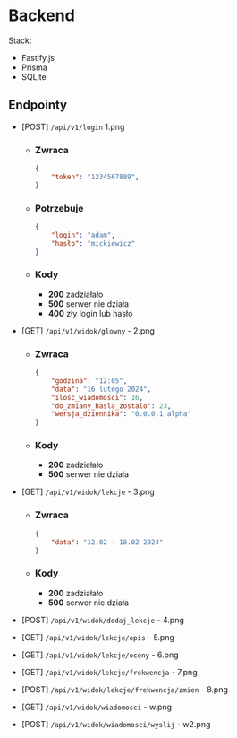 # Backend

Stack:
- Fastify.js
- Prisma
- SQLite

## Endpointy

- [POST] `/api/v1/login` 1.png
    - ### Zwraca
        ```json 
        {
            "token": "1234567889",
        }
        ```
    - ### Potrzebuje
        ```json
        {
            "login": "adam",
            "hasło": "mickiewicz"
        }
        ```
    - ### Kody
        - **200** zadziałało
        - **500** serwer nie działa
        - **400** zły login lub hasło

- [GET] `/api/v1/widok/glowny` - 2.png
    - ### Zwraca
        ```json 
        {
            "godzina": "12:05",
            "data": "16 lutego 2024",
            "ilosc_wiadomosci": 16,
            "do_zmiany_hasla_zostalo": 23,
            "wersja_dziennika": "0.0.0.1 alpha"
        }
        ```
    - ### Kody
        - **200** zadziałało
        - **500** serwer nie działa

- [GET] `/api/v1/widok/lekcje` - 3.png
    - ### Zwraca
        ```json 
        {
            "data": "12.02 - 18.02 2024"
        }
        ```
    - ### Kody
        - **200** zadziałało
        - **500** serwer nie działa

- [POST] `/api/v1/widok/dodaj_lekcje` - 4.png
- [GET] `/api/v1/widok/lekcje/opis` - 5.png
- [GET] `/api/v1/widok/lekcje/oceny` - 6.png
- [GET] `/api/v1/widok/lekcje/frekwencja` - 7.png
- [POST] `/api/v1/widok/lekcje/frekwencja/zmien` - 8.png
- [GET] `/api/v1/widok/wiadomosci` - w.png
- [POST] `/api/v1/widok/wiadomosci/wyslij` - w2.png
